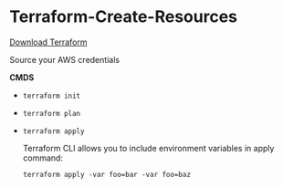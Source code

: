 # Terraform-Create-Resources

[Download Terraform](https://www.terraform.io/downloads.html)

Source your AWS credentials 

**CMDS**

- `terraform init`

- `terraform plan`

- `terraform apply`

   Terraform CLI allows you to include environment variables in apply command:
   
   `terraform apply -var foo=bar -var foo=baz`
